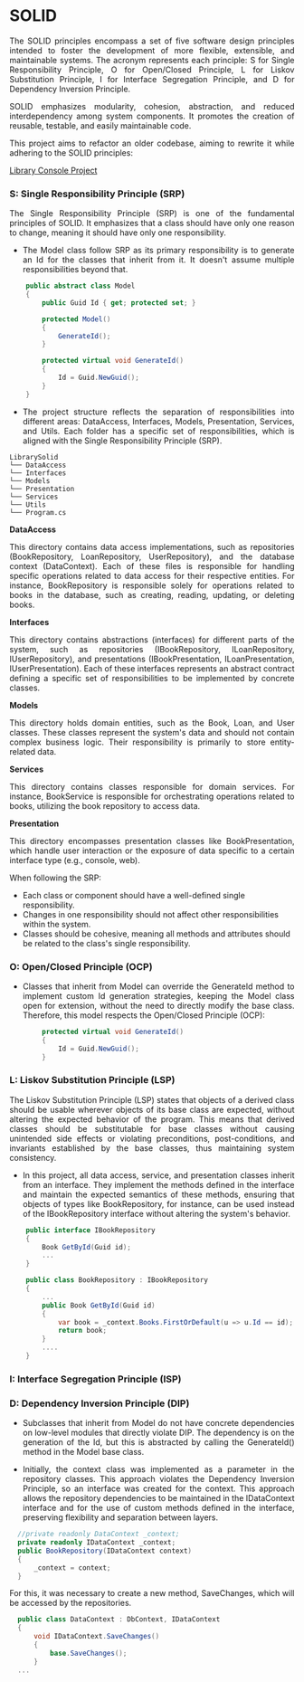 # SOLID
<p align="justify">The SOLID principles encompass a set of five software design principles intended to foster the development of more flexible, extensible, and maintainable systems. The acronym represents each principle: S for Single Responsibility Principle, O for Open/Closed Principle, L for Liskov Substitution Principle, I for Interface Segregation Principle, and D for Dependency Inversion Principle.</p>

<p align="justify">SOLID emphasizes modularity, cohesion, abstraction, and reduced interdependency among system components. It promotes the creation of reusable, testable, and easily maintainable code.</p>

<p align="justify">This project aims to refactor an older codebase, aiming to rewrite it while adhering to the SOLID principles:</p>

[Library Console Project](https://github.com/victor-vdo/Library) 
 

### S: Single Responsibility Principle (SRP)
<p align="justify"> The Single Responsibility Principle (SRP) is one of the fundamental principles of SOLID. It emphasizes that a class should have only one reason to change, meaning it should have only one responsibility.</p>

- <p align="justify"> The Model class follow SRP as its primary responsibility is to generate an Id for the classes that inherit from it. It doesn't assume multiple responsibilities beyond that. </p>

```c#
    public abstract class Model
    {
        public Guid Id { get; protected set; }

        protected Model()
        {
            GenerateId();
        }

        protected virtual void GenerateId()
        {
            Id = Guid.NewGuid();
        }
    }
```

- <p align="justify"> The project structure reflects the separation of responsibilities into different areas: DataAccess, Interfaces, Models, Presentation, Services, and Utils. Each folder has a specific set of responsibilities, which is aligned with the Single Responsibility Principle (SRP).</p>

```
LibrarySolid
└── DataAccess
└── Interfaces
└── Models
└── Presentation
└── Services
└── Utils
└── Program.cs
```

<strong> DataAccess </strong>
<p align="justify">This directory contains data access implementations, such as repositories (BookRepository, LoanRepository, UserRepository), and the database context (DataContext). Each of these files is responsible for handling specific operations related to data access for their respective entities. For instance, BookRepository is responsible solely for operations related to books in the database, such as creating, reading, updating, or deleting books.</p>

<strong> Interfaces </strong>
<p align="justify">This directory contains abstractions (interfaces) for different parts of the system, such as repositories (IBookRepository, ILoanRepository, IUserRepository), and presentations (IBookPresentation, ILoanPresentation, IUserPresentation). Each of these interfaces represents an abstract contract defining a specific set of responsibilities to be implemented by concrete classes.</p>

<strong> Models </strong>
<p align="justify">This directory holds domain entities, such as the Book, Loan, and User classes. These classes represent the system's data and should not contain complex business logic. Their responsibility is primarily to store entity-related data.</p>

<strong> Services </strong>
<p align="justify">This directory contains classes responsible for domain services. For instance, BookService is responsible for orchestrating operations related to books, utilizing the book repository to access data.</p>

<strong> Presentation </strong>
<p align="justify">This directory encompasses presentation classes like BookPresentation, which handle user interaction or the exposure of data specific to a certain interface type (e.g., console, web).</p>

When following the SRP:
- Each class or component should have a well-defined single responsibility.
- Changes in one responsibility should not affect other responsibilities within the system.
- Classes should be cohesive, meaning all methods and attributes should be related to the class's single responsibility.

### O: Open/Closed Principle (OCP)
- <p align="justify"> Classes that inherit from Model can override the GenerateId method to implement custom Id generation strategies, keeping the Model class open for extension, without the need to directly modify the base class. Therefore, this model respects the Open/Closed Principle (OCP): </p>

```c#
        protected virtual void GenerateId()
        {
            Id = Guid.NewGuid();
        }
```


### L: Liskov Substitution Principle (LSP)
<p align="justify">The Liskov Substitution Principle (LSP) states that objects of a derived class should be usable wherever objects of its base class are expected, without altering the expected behavior of the program. This means that derived classes should be substitutable for base classes without causing unintended side effects or violating preconditions, post-conditions, and invariants established by the base classes, thus maintaining system consistency.</p>

- <p align="justify">In this project, all data access, service, and presentation classes inherit from an interface. They implement the methods defined in the interface and maintain the expected semantics of these methods, ensuring that objects of types like BookRepository, for instance, can be used instead of the IBookRepository interface without altering the system's behavior.</p>

```c#
    public interface IBookRepository
    {
        Book GetById(Guid id);
        ...
    }

    public class BookRepository : IBookRepository
    {
        ...
        public Book GetById(Guid id)
        {
            var book = _context.Books.FirstOrDefault(u => u.Id == id);
            return book;
        }
        ....
    }
```



### I: Interface Segregation Principle (ISP)

### D: Dependency Inversion Principle (DIP)
- <p align="justify">Subclasses that inherit from Model do not have concrete dependencies on low-level modules that directly violate DIP. The dependency is on the generation of the Id, but this is abstracted by calling the GenerateId() method in the Model base class.</p>
- <p align="justify">Initially, the context class was implemented as a parameter in the repository classes. This approach violates the Dependency Inversion Principle, so an interface was created for the context. This approach allows the repository dependencies to be maintained in the IDataContext interface and for the use of custom methods defined in the interface, preserving flexibility and separation between layers.</p>

```c#
  //private readonly DataContext _context;
  private readonly IDataContext _context;
  public BookRepository(IDataContext context)
  {
      _context = context;
  }
```
<p align="justify"> For this, it was necessary to create a new method, SaveChanges, which will be accessed by the repositories. </p>

```c#
  public class DataContext : DbContext, IDataContext
  { 
      void IDataContext.SaveChanges()
      {
          base.SaveChanges();
      }
  ...
```


